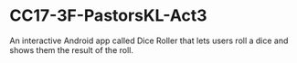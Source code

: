 # CC17-3F-PastorsKL-Act3
An interactive Android app called Dice Roller that lets users roll a dice and shows them the result of the roll.
